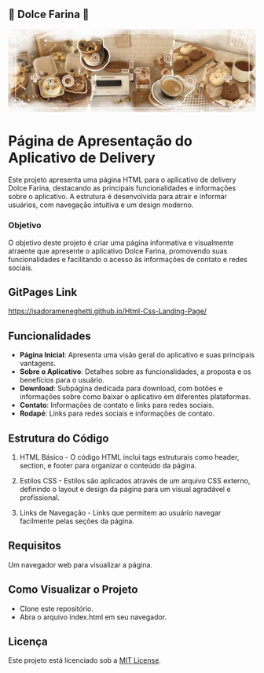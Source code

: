 ## 🍞 Dolce Farina 🍞
![Banner](assets/imgs/banner/banner.jpg)

# Página de Apresentação do Aplicativo de Delivery

Este projeto apresenta uma página HTML para o aplicativo de delivery Dolce Farina, destacando as principais funcionalidades e informações sobre o aplicativo. A estrutura é desenvolvida para atrair e informar usuários, com navegação intuitiva e um design moderno.

### Objetivo 
O objetivo deste projeto é criar uma página informativa e visualmente atraente que apresente o aplicativo Dolce Farina, promovendo suas funcionalidades e facilitando o acesso às informações de contato e redes sociais.

## GitPages Link
https://isadorameneghetti.github.io/Html-Css-Landing-Page/

## Funcionalidades
- **Página Inicial**: Apresenta uma visão geral do aplicativo e suas principais vantagens.
- **Sobre o Aplicativo**: Detalhes sobre as funcionalidades, a proposta e os benefícios para o usuário.
- **Download**: Subpágina dedicada para download, com botões e informações sobre como baixar o aplicativo em diferentes plataformas.
- **Contato**: Informações de contato e links para redes sociais.
- **Rodapé**: Links para redes sociais e informações de contato.

## Estrutura do Código
1. HTML Básico - O código HTML inclui tags estruturais como header, section, e footer para organizar o conteúdo da página.

2. Estilos CSS - Estilos são aplicados através de um arquivo CSS externo, definindo o layout e design da página para um visual agradável e profissional.

3. Links de Navegação - Links que permitem ao usuário navegar facilmente pelas seções da página.

## Requisitos
Um navegador web para visualizar a página.

## Como Visualizar o Projeto
- Clone este repositório.
- Abra o arquivo index.html em seu navegador.

## Licença
Este projeto está licenciado sob a [MIT License](LICENSE).